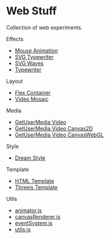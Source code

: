 # Web Stuff

Collection of web experiments.

Effects
* [Mouse Animation](https://adcimon.github.io/web-stuff/effects/mouse-animation)
* [SVG Typewriter](https://adcimon.github.io/web-stuff/effects/svg-typewriter)
* [SVG Waves](https://adcimon.github.io/web-stuff/effects/svg-waves)
* [Typewriter](https://adcimon.github.io/web-stuff/effects/typewriter)

Layout
* [Flex Container](https://adcimon.github.io/web-stuff/layout/flex-container)
* [Video Mosaic](https://adcimon.github.io/web-stuff/layout/video-mosaic)

Media
* [GetUserMedia Video](https://adcimon.github.io/web-stuff/media/getusermedia-video)
* [GetUserMedia Video Canvas2D](https://adcimon.github.io/web-stuff/media/getusermedia-video-canvas2d)
* [GetUserMedia Video CanvasWebGL](https://adcimon.github.io/web-stuff/media/getusermedia-video-canvaswebgl)

Style
* [Dream Style](https://adcimon.github.io/web-stuff/style/dream-style)

Template
* [HTML Template](https://adcimon.github.io/web-stuff/template/html-template)
* [Threejs Template](https://adcimon.github.io/web-stuff/template/threejs-template)

Utils
* [animator.js](https://github.com/adcimon/web-stuff/blob/master/utils/animator.js)
* [canvasRenderer.js](https://github.com/adcimon/web-stuff/blob/master/utils/canvasRenderer.js)
* [eventSystem.js](https://github.com/adcimon/web-stuff/blob/master/utils/eventSystem.js)
* [utils.js](https://github.com/adcimon/web-stuff/blob/master/utils/utils.js)
